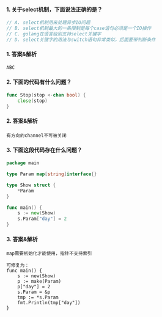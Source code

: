 #### 1. 关于select机制，下面说法正确的是？

```go
// A. select机制用来处理异步IO问题
// B. select机制最大的一条限制是每个case语句必须是一个IO操作
// C. golang在语言级别支持select关键字
// D. select关键字的用法与switch语句非常类似，后面要带判断条件
```

#### 1. 答案&解析

```text
ABC
```

#### 2. 下面的代码有什么问题？

```go
func Stop(stop <-chan bool) {
    close(stop)
}
```

#### 2. 答案&解析

```text
有方向的channel不可被关闭
```

#### 3. 下面这段代码存在什么问题？

```go
package main

type Param map[string]interface{}

type Show struct {
	*Param
}

func main() {
	s := new(Show)
	s.Param["day"] = 2
}
```

#### 3. 答案&解析

```text
map需要初始化才能使用，指针不支持索引

可修复为：
func main() {
	s := new(Show)
	p := make(Param)
	p["day"] = 2
	s.Param = &p
	tmp := *s.Param
	fmt.Println(tmp["day"])
}
```